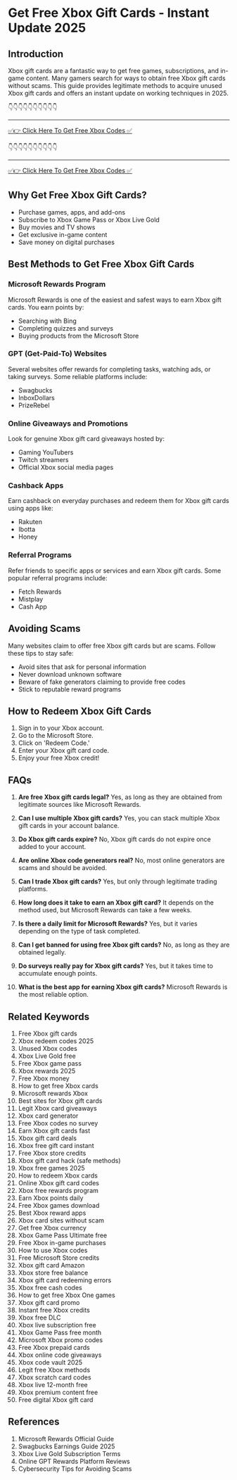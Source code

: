 # Get Free Xbox Gift Cards - Instant Update 2025

## Introduction

Xbox gift cards are a fantastic way to get free games, subscriptions, and in-game content. Many gamers search for ways to obtain free Xbox gift cards without scams. This guide provides legitimate methods to acquire unused Xbox gift cards and offers an instant update on working techniques in 2025.


👇👇👇👇👇👇👇👇👇👇

---

[✅👉 Click Here To Get Free Xbox Codes ✅](https://therewardgate.com/free-xbox/)

👇👇👇👇👇👇👇👇👇👇

---

[✅👉 Click Here To Get Free Xbox Codes ✅](https://therewardgate.com/free-xbox/)


## Why Get Free Xbox Gift Cards?

- Purchase games, apps, and add-ons
- Subscribe to Xbox Game Pass or Xbox Live Gold
- Buy movies and TV shows
- Get exclusive in-game content
- Save money on digital purchases

## Best Methods to Get Free Xbox Gift Cards

### Microsoft Rewards Program

Microsoft Rewards is one of the easiest and safest ways to earn Xbox gift cards. You earn points by:
- Searching with Bing
- Completing quizzes and surveys
- Buying products from the Microsoft Store

### GPT (Get-Paid-To) Websites

Several websites offer rewards for completing tasks, watching ads, or taking surveys. Some reliable platforms include:
- Swagbucks
- InboxDollars
- PrizeRebel

### Online Giveaways and Promotions

Look for genuine Xbox gift card giveaways hosted by:
- Gaming YouTubers
- Twitch streamers
- Official Xbox social media pages

### Cashback Apps

Earn cashback on everyday purchases and redeem them for Xbox gift cards using apps like:
- Rakuten
- Ibotta
- Honey

### Referral Programs

Refer friends to specific apps or services and earn Xbox gift cards. Some popular referral programs include:
- Fetch Rewards
- Mistplay
- Cash App

## Avoiding Scams

Many websites claim to offer free Xbox gift cards but are scams. Follow these tips to stay safe:
- Avoid sites that ask for personal information
- Never download unknown software
- Beware of fake generators claiming to provide free codes
- Stick to reputable reward programs

## How to Redeem Xbox Gift Cards

1. Sign in to your Xbox account.
2. Go to the Microsoft Store.
3. Click on 'Redeem Code.'
4. Enter your Xbox gift card code.
5. Enjoy your free Xbox credit!

## FAQs

1. **Are free Xbox gift cards legal?**
   Yes, as long as they are obtained from legitimate sources like Microsoft Rewards.

2. **Can I use multiple Xbox gift cards?**
   Yes, you can stack multiple Xbox gift cards in your account balance.

3. **Do Xbox gift cards expire?**
   No, Xbox gift cards do not expire once added to your account.

4. **Are online Xbox code generators real?**
   No, most online generators are scams and should be avoided.

5. **Can I trade Xbox gift cards?**
   Yes, but only through legitimate trading platforms.

6. **How long does it take to earn an Xbox gift card?**
   It depends on the method used, but Microsoft Rewards can take a few weeks.

7. **Is there a daily limit for Microsoft Rewards?**
   Yes, but it varies depending on the type of task completed.

8. **Can I get banned for using free Xbox gift cards?**
   No, as long as they are obtained legally.

9. **Do surveys really pay for Xbox gift cards?**
   Yes, but it takes time to accumulate enough points.

10. **What is the best app for earning Xbox gift cards?**
    Microsoft Rewards is the most reliable option.

## Related Keywords

1. Free Xbox gift cards
2. Xbox redeem codes 2025
3. Unused Xbox codes
4. Xbox Live Gold free
5. Free Xbox game pass
6. Xbox rewards 2025
7. Free Xbox money
8. How to get free Xbox cards
9. Microsoft rewards Xbox
10. Best sites for Xbox gift cards
11. Legit Xbox card giveaways
12. Xbox card generator
13. Free Xbox codes no survey
14. Earn Xbox gift cards fast
15. Xbox gift card deals
16. Xbox free gift card instant
17. Free Xbox store credits
18. Xbox gift card hack (safe methods)
19. Xbox free games 2025
20. How to redeem Xbox cards
21. Online Xbox gift card codes
22. Xbox free rewards program
23. Earn Xbox points daily
24. Free Xbox games download
25. Best Xbox reward apps
26. Xbox card sites without scam
27. Get free Xbox currency
28. Xbox Game Pass Ultimate free
29. Free Xbox in-game purchases
30. How to use Xbox codes
31. Free Microsoft Store credits
32. Xbox gift card Amazon
33. Xbox store free balance
34. Xbox gift card redeeming errors
35. Xbox free cash codes
36. How to get free Xbox One games
37. Xbox gift card promo
38. Instant free Xbox credits
39. Xbox free DLC
40. Xbox live subscription free
41. Xbox Game Pass free month
42. Microsoft Xbox promo codes
43. Free Xbox prepaid cards
44. Xbox online code giveaways
45. Xbox code vault 2025
46. Legit free Xbox methods
47. Xbox scratch card codes
48. Xbox live 12-month free
49. Xbox premium content free
50. Free digital Xbox gift card

## References

1. Microsoft Rewards Official Guide
2. Swagbucks Earnings Guide 2025
3. Xbox Live Gold Subscription Terms
4. Online GPT Rewards Platform Reviews
5. Cybersecurity Tips for Avoiding Scams

